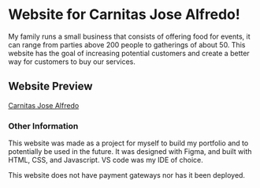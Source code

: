 # Website for Carnitas Jose Alfredo!

My family runs a small business that consists of offering food for events, it can range from parties above 200 people to gatherings of about 50. This website has the goal of increasing potential customers and create a better way for customers to buy our services.

## Website Preview

[Carnitas Jose Alfredo](https://github.com/user-attachments/assets/1cd1da98-f3cc-4780-a3d0-f67073b3dbcd)

### Other Information

This website was made as a project for myself to build my portfolio and to potentially be used in the future. It was designed with Figma, and built with HTML, CSS, and Javascript. VS code was my IDE of choice.

This website does not have payment gateways nor has it been deployed.
